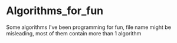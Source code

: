 # Algorithms_for_fun
Some algorithms I've been programming for fun, file name might be misleading, most of them contain more than 1 algorithm
